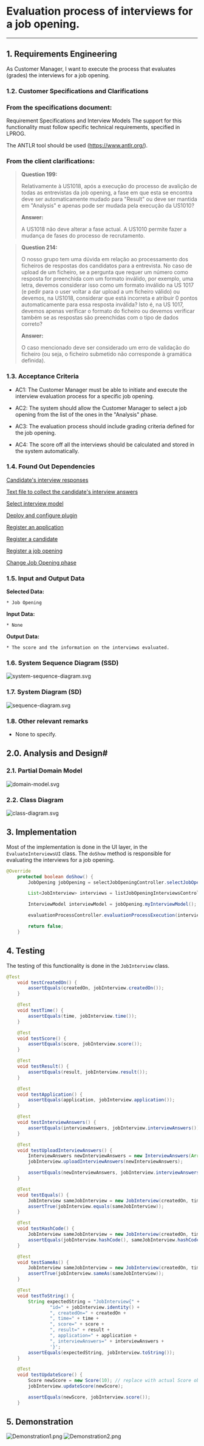 # Evaluation process of interviews for a job opening.

--------------------------------------------------------

## 1. Requirements Engineering

As Customer Manager, I want to execute the process that evaluates (grades) the interviews for a job opening.

### 1.2. Customer Specifications and Clarifications

### From the specifications document:

Requirement Specifications and Interview Models The support
for this functionality must follow specific technical requirements, specified in LPROG.

The ANTLR tool should be used (https://www.antlr.org/).

### From the client clarifications:

> **Question 199:** 
>
> Relativamente à US1018, após a execução do processo de avalição de todas as entrevistas da job opening, a fase em que esta se encontra deve ser automaticamente mudado para "Result" ou deve ser mantida em "Analysis" e apenas pode ser mudada pela execução da US1010?  
>
> **Answer:**
>        
> A US1018 não deve alterar a fase actual. A US1010 permite fazer a mudança de fases do processo de recrutamento.

> **Question 214:**
>
> O nosso grupo tem uma dúvida em relação ao processamento dos ficheiros de respostas dos candidatos para a entrevista. No caso de upload de um ficheiro, se a pergunta que requer um número como resposta for preenchida com um formato inválido, por exemplo, uma letra, devemos considerar isso como um formato inválido na US 1017 (e pedir para o user voltar a dar upload a um ficheiro válido) ou devemos, na US1018, considerar que está incorreta e atribuir 0 pontos automaticamente para essa resposta inválida? Isto é, na US 1017, devemos apenas verificar o formato do ficheiro ou devemos verificar também se as respostas são preenchidas com o tipo de dados correto?
>
> **Answer:**
>
> O caso mencionado deve ser considerado um erro de validação do ficheiro (ou seja, o ficheiro submetido não corresponde à gramática definida).

### 1.3.  Acceptance Criteria

* AC1: The Customer Manager must be able to initiate and execute the interview evaluation process for a specific job opening.

* AC2: The system should allow the Customer Manager to select a job opening from the list of the ones in the "Analysis" phase.

* AC3: The evaluation process should include grading criteria defined for the job opening.

* AC4: The score off all the interviews should be calculated and stored in the system automatically.

### 1.4. Found Out Dependencies

[Candidate's interview responses](..%2Fupload-text-file-with-responses)

[Text file to collect the candidate's interview answers](..%2F..%2FSprintB%2Fgenerate-job-requirements-text-file)

[Select interview model](..%2F..%2FSprintB%2Fselect-interview-model)

[Deploy and configure plugin](..%2F..%2FSprintB%2Fdeploy-and-configure-plugin)

[Register an application](..%2F..%2FSprintB%2Fregister-an-application)

[Register a candidate](..%2F..%2FSprintB%2Fregister-a-candidate)

[Register a job opening](..%2F..%2FSprintB%2Fadd-jobOpening)

[Change Job Opening phase](..%2F7-change-status-process)

### 1.5. Input and Output Data

**Selected Data:**

    * Job Opening

**Input Data:**

    * None

**Output Data:**

    * The score and the information on the interviews evaluated.

### 1.6. System Sequence Diagram (SSD)

![system-sequence-diagram.svg](system-sequence-diagram.svg)

### 1.7. System Diagram (SD)

![sequence-diagram.svg](sequence-diagram.svg)

### 1.8. Other relevant remarks

* None to specify.

## 2.0. Analysis and Design#

### 2.1. Partial Domain Model

![domain-model.svg](domain-model.svg)

### 2.2. Class Diagram

![class-diagram.svg](class-diagram.svg)

## 3. Implementation 

Most of the implementation is done in the UI layer, in the `EvaluateInterviewsUI` class. The `doShow` method is responsible for evaluating the interviews for a job opening.

```java
@Override
    protected boolean doShow() {
        JobOpening jobOpening = selectJobOpeningController.selectJobOpeningAnalysis();

        List<JobInterview> interviews = listJobOpeningInterviewsController.allInterviewOfJobOpening(jobOpening);

        InterviewModel interviewModel = jobOpening.myInterviewModel();

        evaluationProcessController.evaluationProcessExecution(interviews, interviewModel);

        return false;
    }
```

## 4. Testing

The testing of this functionality is done in the `JobInterview` class.

```java
@Test
    void testCreatedOn() {
        assertEquals(createdOn, jobInterview.createdOn());
    }

    @Test
    void testTime() {
        assertEquals(time, jobInterview.time());
    }

    @Test
    void testScore() {
        assertEquals(score, jobInterview.score());
    }

    @Test
    void testResult() {
        assertEquals(result, jobInterview.result());
    }

    @Test
    void testApplication() {
        assertEquals(application, jobInterview.application());
    }

    @Test
    void testInterviewAnswers() {
        assertEquals(interviewAnswers, jobInterview.interviewAnswers());
    }

    @Test
    void testUploadInterviewAnswers() {
        InterviewAnswers newInterviewAnswers = new InterviewAnswers(Arrays.asList("New Answer 1", "New Answer 2", "New Answer 3"));
        jobInterview.uploadInterviewAnswers(newInterviewAnswers);

        assertEquals(newInterviewAnswers, jobInterview.interviewAnswers());
    }

    @Test
    void testEquals() {
        JobInterview sameJobInterview = new JobInterview(createdOn, time, score, result, application, interviewAnswers);
        assertTrue(jobInterview.equals(sameJobInterview));
    }

    @Test
    void testHashCode() {
        JobInterview sameJobInterview = new JobInterview(createdOn, time, score, result, application, interviewAnswers);
        assertEquals(jobInterview.hashCode(), sameJobInterview.hashCode());
    }

    @Test
    void testSameAs() {
        JobInterview sameJobInterview = new JobInterview(createdOn, time, score, result, application, interviewAnswers);
        assertTrue(jobInterview.sameAs(sameJobInterview));
    }

    @Test
    void testToString() {
        String expectedString = "JobInterview{" +
                "id=" + jobInterview.identity() +
                ", createdOn=" + createdOn +
                ", time=" + time +
                ", score=" + score +
                ", result=" + result +
                ", application=" + application +
                ", interviewAnswers=" + interviewAnswers +
                '}';
        assertEquals(expectedString, jobInterview.toString());
    }

    @Test
    void testUpdateScore() {
        Score newScore = new Score(10); // replace with actual Score object
        jobInterview.updateScore(newScore);

        assertEquals(newScore, jobInterview.score());
    }
```

## 5. Demonstration

![Demonstration1.png](Demonstration1.png)
![Demonstration2.png](Demonstration2.png)